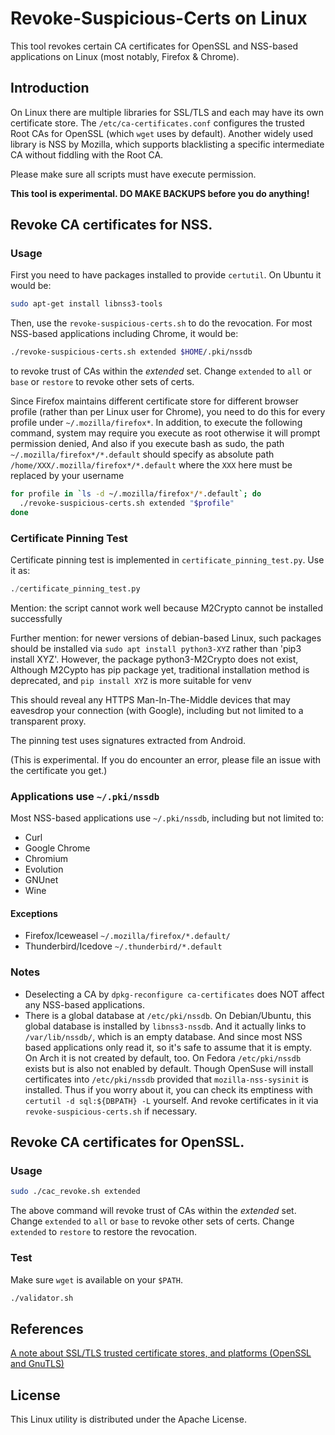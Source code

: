 Revoke-Suspicious-Certs on Linux
==========================================

This tool revokes certain CA certificates for OpenSSL and NSS-based applications
on Linux (most notably, Firefox & Chrome).


## Introduction
On Linux there are multiple libraries for SSL/TLS and each may have its own
certificate store. The `/etc/ca-certificates.conf` configures the trusted
Root CAs for OpenSSL (which `wget` uses by default). Another widely used
library is NSS by Mozilla, which supports blacklisting a specific intermediate
CA without fiddling with the Root CA.

Please make sure all scripts must have execute permission.

**This tool is experimental. DO MAKE BACKUPS before you do anything!**

## Revoke CA certificates for NSS.
### Usage
First you need to have packages installed to provide `certutil`. On Ubuntu it would be:

``` sh
sudo apt-get install libnss3-tools
```

Then, use the `revoke-suspicious-certs.sh` to do the revocation.
For most NSS-based applications including Chrome, it would be:

``` sh
./revoke-suspicious-certs.sh extended $HOME/.pki/nssdb
```

to revoke trust of CAs within the *extended* set. Change `extended` to `all` or `base`
or `restore` to revoke other sets of certs.

Since Firefox maintains different certificate store for different browser profile (rather
than per Linux user for Chrome), you need to do this for every profile under `~/.mozilla/firefox*`.
In addition, to execute the following command, system may require you execute as root 
otherwise it will prompt permission denied, And also if you execute bash as sudo, the path 
`~/.mozilla/firefox*/*.default` should specify as absolute path `/home/XXX/.mozilla/firefox*/*.default`
where the `XXX` here must be replaced by your username

``` sh
for profile in `ls -d ~/.mozilla/firefox*/*.default`; do
  ./revoke-suspicious-certs.sh extended "$profile"
done
```


### Certificate Pinning Test
Certificate pinning test is implemented in `certificate_pinning_test.py`.
Use it as:

``` python
./certificate_pinning_test.py
```
Mention: the script cannot work well because M2Crypto cannot be installed successfully

Further mention: for newer versions of debian-based Linux, such packages should be installed
via `sudo apt install python3-XYZ` rather than 'pip3 install XYZ'. However, the package
python3-M2Crypto does not exist, Although M2Cypto has pip package yet, traditional
installation method is deprecated, and `pip install XYZ` is more suitable for venv


This should reveal any HTTPS Man-In-The-Middle devices that may eavesdrop
your connection (with Google), including but not limited to a transparent
proxy.

The pinning test uses signatures extracted from Android.

(This is experimental. If you do encounter an error, please file an issue
with the certificate you get.)

### Applications use `~/.pki/nssdb`
Most NSS-based applications use `~/.pki/nssdb`, including but not limited to:

- Curl
- Google Chrome
- Chromium
- Evolution
- GNUnet
- Wine

#### Exceptions
- Firefox/Iceweasel `~/.mozilla/firefox/*.default/`
- Thunderbird/Icedove `~/.thunderbird/*.default` 

### Notes
- Deselecting a CA by `dpkg-reconfigure ca-certificates` does NOT affect any NSS-based applications.
- There is a global database at `/etc/pki/nssdb`. On Debian/Ubuntu, this
  global database is installed by `libnss3-nssdb`. And it actually links to
  `/var/lib/nssdb/`, which is an empty database. And since most NSS based applications only read it, so it's safe to assume that it is empty. On Arch
  it is not created by default, too. On Fedora `/etc/pki/nssdb` exists but is
  also not enabled by default. Though OpenSuse will install certificates into
  `/etc/pki/nssdb` provided that `mozilla-nss-sysinit` is installed. Thus if
  you worry about it, you can check its emptiness with `certutil -d sql:${DBPATH} -L`
  yourself. And revoke certificates in it via `revoke-suspicious-certs.sh` if necessary.


## Revoke CA certificates for OpenSSL.
### Usage
``` sh
sudo ./cac_revoke.sh extended
```

The above command will revoke trust of CAs within the *extended* set.
Change `extended` to `all` or `base` to revoke other sets of certs.
Change `extended` to `restore` to restore the revocation.

### Test
Make sure `wget` is available on your `$PATH`.

``` sh
./validator.sh
```

## References
[A note about SSL/TLS trusted certificate stores, and platforms (OpenSSL and GnuTLS)](https://www.happyassassin.net/2015/01/12/a-note-about-ssltls-trusted-certificate-stores-and-platforms)


## License
This Linux utility is distributed under the Apache License.
